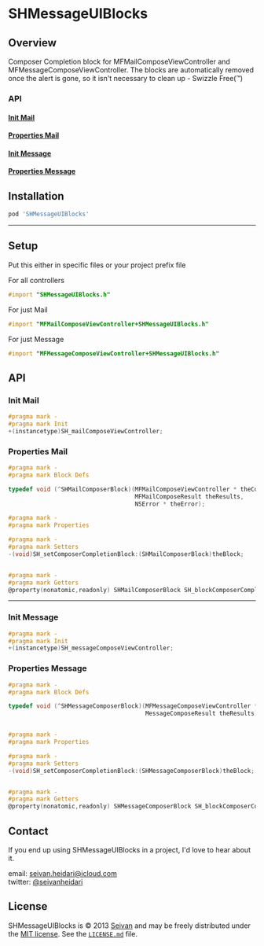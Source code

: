 SHMessageUIBlocks
==========

Overview
--------
Composer Completion block for MFMailComposeViewController and MFMessageComposeViewController. 
The blocks are automatically removed once the alert is gone, so it isn't necessary to clean up - Swizzle Free(™)

### API

#### [Init Mail](https://github.com/cocoastevia/SHMessageUIBlocks#init-mail-1)

#### [Properties Mail](https://github.com/cocoastevia/SHMessageUIBlocks#properties-mail-1)

#### [Init Message](https://github.com/cocoastevia/SHMessageUIBlocks#init-message-1)

#### [Properties Message](https://github.com/cocoastevia/SHMessageUIBlocks#properties-mail-1)


Installation
------------

```ruby
pod 'SHMessageUIBlocks'
```

***

Setup
-----

Put this either in specific files or your project prefix file

For all controllers

```objective-c
#import "SHMessageUIBlocks.h"
```

For just Mail

```objective-c
#import "MFMailComposeViewController+SHMessageUIBlocks.h"
```

For just Message

```objective-c
#import "MFMessageComposeViewController+SHMessageUIBlocks.h"
```

API
-----

### Init Mail

```objective-c
#pragma mark -
#pragma mark Init
+(instancetype)SH_mailComposeViewController;

```

### Properties Mail

```objective-c
#pragma mark -
#pragma mark Block Defs

typedef void (^SHMailComposerBlock)(MFMailComposeViewController * theController,
                                    MFMailComposeResult theResults,
                                    NSError * theError);

#pragma mark -
#pragma mark Properties

#pragma mark -
#pragma mark Setters
-(void)SH_setComposerCompletionBlock:(SHMailComposerBlock)theBlock;


#pragma mark -
#pragma mark Getters
@property(nonatomic,readonly) SHMailComposerBlock SH_blockComposerCompletion;

```

***


### Init Message

```objective-c
#pragma mark -
#pragma mark Init
+(instancetype)SH_messageComposeViewController;

```


### Properties Message

```objective-c
#pragma mark -
#pragma mark Block Defs

typedef void (^SHMessageComposerBlock)(MFMessageComposeViewController * theController,
                                       MessageComposeResult theResults);


#pragma mark -
#pragma mark Properties

#pragma mark -
#pragma mark Setters
-(void)SH_setComposerCompletionBlock:(SHMessageComposerBlock)theBlock;


#pragma mark -
#pragma mark Getters
@property(nonatomic,readonly) SHMessageComposerBlock SH_blockComposerCompletion;

```



Contact
-------

If you end up using SHMessageUIBlocks in a project, I'd love to hear about it.

email: [seivan.heidari@icloud.com](mailto:seivan.heidari@icloud.com)  
twitter: [@seivanheidari](https://twitter.com/seivanheidari)

## License

SHMessageUIBlocks is © 2013 [Seivan](http://www.github.com/seivan) and may be freely
distributed under the [MIT license](http://opensource.org/licenses/MIT).
See the [`LICENSE.md`](https://github.com/cocoastevia/SHMessageUIBlocks/blob/master/LICENSE.md) file.

